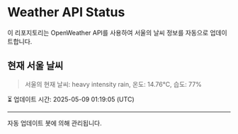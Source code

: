 
# Weather API Status

이 리포지토리는 OpenWeather API를 사용하여 서울의 날씨 정보를 자동으로 업데이트합니다.

## 현재 서울 날씨
> 서울의 현재 날씨: heavy intensity rain, 온도: 14.76°C, 습도: 77%

⏳ 업데이트 시간: 2025-05-09 01:19:05 (UTC)

---
자동 업데이트 봇에 의해 관리됩니다.
